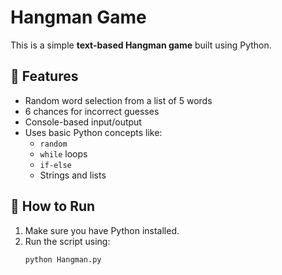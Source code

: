 # Hangman Game 

This is a simple **text-based Hangman game** built using Python.

## 🔹 Features

- Random word selection from a list of 5 words
- 6 chances for incorrect guesses
- Console-based input/output
- Uses basic Python concepts like:
  - `random`
  - `while` loops
  - `if-else`
  - Strings and lists

## 🔸 How to Run

1. Make sure you have Python installed.
2. Run the script using:
   ```bash
   python Hangman.py
